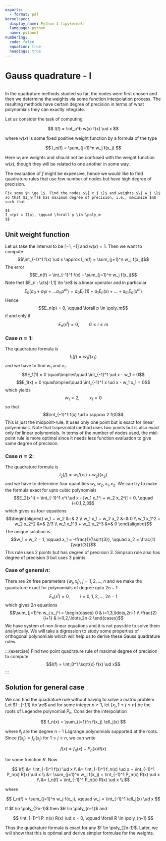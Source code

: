 ```yaml
---
exports:
  - format: pdf
kernelspec:
  display_name: Python 3 (ipykernel)
  language: python
  name: python3
numbering:
  code: false
  equation: true
  headings: true
---
```


# Gauss quadrature - I

```{include} math.md
```

In the quadrature methods studied so far, the nodes were first chosen
and then we determine the weights via some function interpolation
process. The resulting methods have certain degree of precision in terms
of what polynomials they can exactly integrate.

Let us consider the task of computing

$$
I(f) = \int_a^b w(x) f(x) \ud x
$$ 

where $w(x)$ is some fixed positive weight function by a formula of the type

$$
I_n(f) = \sum_{j=1}^n w_j f(x_j)
$$ 

Here $w_j$ are weights and should not be confused with the weight function $w(x)$, though they will be related to one another in some way.

The evaluation of $f$ might be expensive, hence we would like to find quadrature rules that use few number of nodes but have high degree of precision.

```{note} Question
Fix some $n \ge 1$. Find the nodes $\{ x_j \}$ and weights $\{ w_j \}$
so that $I_n(f)$ has maximum degree of precision, i.e., maximize $m$
such that 

$$
I_n(p) = I(p), \qquad \forall p \in \poly_m
$$ 
```

## Unit weight function

Let us take the interval to be $[-1,+1]$ and $w(x)=1$. Then we want to
compute
$$\int_{-1}^1 f(x) \ud x \approx I_n(f) = \sum_{j=1}^n w_j f(x_j)$$ The
error $$E_n(f) = \int_{-1}^1 f(x) - \sum_{j=1}^n w_j f(x_j)$$ Note thet
$E_n : \cts[-1,1] \to \re$ is a linear operator and in particular
$$E_n(a_0 + a_1 x + \ldots a_m x^m) = a_0 E_n(1) + a_1 E_n(x) + \ldots + a_m E_n(x^m)$$
Hence $$E_n(p) = 0, \qquad \forall p \in \poly_m$$ if and only if
$$E_n(x^i) = 0, \qquad 0 \le i \le m$$

### Case $n=1$:

The quadrature formula is $$I_1(f) = w_1 f(x_1)$$ and we have to find
$w_1$ and $x_1$.
$$E_1(1) = 0 \quad\implies\quad \int_{-1}^1 \ud x - w_1 = 0$$
$$E_1(x) = 0 \quad\implies\quad \int_{-1}^1 x \ud x - w_1 x_1 = 0$$
which yields $$w_1 = 2, \qquad x_1 = 0$$ so that
$$\int_{-1}^1 f(x) \ud x \approx 2 f(0)$$ This is just the
midpoint-rule. It uses only one point but is exact for linear
polynomials. Note that trapezoidal method uses two points but is also
exact only for linear polynomials. In terms of the number of nodes used,
the mid-point rule is more optimal since it needs less function
evaluation to give same degree of precision.

### Case $n=2$:

The quadrature formula is $$I_2(f) = w_1 f(x_1) + w_2 f(x_2)$$ and we
have to determine four quantities $w_1, w_2, x_1, x_2$. We can try to
make the formula exact for upto cubic polynomials
$$E_2(x^i) = \int_{-1}^1 x^i \ud x - [w_1 x_1^i + w_2 x_2^i] = 0, \qquad i=0,1,2,3$$
which gives us four equations $$\begin{aligned}
w_1 + w_2 &=& 2 \\
w_1 x_1 + w_2 x_2 &=& 0 \\
w_1 x_1^2 + w_2 x_2^2 &=& 2/3 \\
w_1 x_1^3 + w_2 x_2^3 &=& 0
\end{aligned}$$ The unique solution is
$$w_1 = w_2 = 1, \qquad x_1 = -\frac{1}{\sqrt{3}}, \qquad x_2 = \frac{1}{\sqrt{3}}$$
This rule uses 2 points but has degree of precision 3. Simpson rule also
has degree of precision 3 but uses 3 points.

### Case of general $n$:

There are $2n$ free parameters $\{w_j, x_j\}$, $j=1,2,\ldots,n$ and we
make the quadrature exact for polynomials of degree upto $2n-1$
$$E_n(x^i) = 0, \qquad i=0,1,2,\ldots,2n-1$$ which gives $2n$ equations
$$\sum_{j=1}^n w_j x_j^i = \begin{cases}
0 & i=1,3,\ldots,2n-1 \\
\frac{2}{i+1} & i=0,2,\ldots,2n-2
\end{cases}$$ We have system of non-linear equations and it is not
possible to solve them analytically. We will take a digression to study
some properties of orthogonal polynomials which will help us to derive
these Gauss quadrature rules.

:::{exercise}
Find two point quadrature rule of maximal degree of precision to compute
$$I(f) = \int_0^1 \sqrt{x} f(x) \ud x$$
:::

## Solution for general case

We can find the quadrature rule without having to solve a matrix problem.  Let $f : [-1,1] \to \re$ and for some integer $n \ge 1$, let $\{ x_j, 1 \le j \le n \}$ be the roots of Legendre polynomial $P_n$. Consider the interpolation

$$
f_n(x) = \sum_{j=1}^n f(x_j) \ell_j(x)
$$

where $\ell_j$ are the degree $n-1$ Lagrange polynomials supported at the roots. Since $f(x_j) = f_n(x_j)$ for $1 \le j \le n$, we can write

$$
f(x) = f_n(x) + P_n(x) R(x)
$$

for some function $R$. Now

$$
I(f) &= \int_{-1}^1 f(x) \ud x \\
&= \int_{-1}^1 f_n(x) \ud x + \int_{-1}^1 P_n(x) R(x) \ud x \\
&= \sum_{j=1}^n w_j f(x_j) + \int_{-1}^1 P_n(x) R(x) \ud x \\
&= I_n(f) + \int_{-1}^1 P_n(x) R(x) \ud x \\
$$

where

$$
I_n(f) = \sum_{j=1}^n w_j f(x_j), \qquad w_j = \int_{-1}^1 \ell_j(x) \ud x
$$

If $f \in \poly_{2n-1}$ then $R \in \poly_{n-1}$ and

$$
\int_{-1}^1 P_n(x) R(x) \ud x = 0, \qquad \forall R \in \poly_{n-1}
$$

Thus the quadrature formula is exact for any $f \in \poly_{2n-1}$. Later, we will show that this is optimal and derive simpler formulae for the weights.
